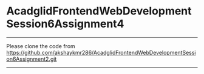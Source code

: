 # AcadglidFrontendWebDevelopmentSession6Assignment4

****************************************************************************************************************
Please clone the code from https://github.com/akshaykmr286/AcadglidFrontendWebDevelopmentSession6Assignment2.git
*****************************************************************************************************************
